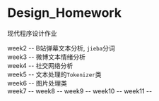 # Design_Homework
现代程序设计作业

week2 -- B站弹幕文本分析, `jieba`分词  
week3 -- 微博文本情绪分析  
week4 -- 社交网络分析  
week5 -- 文本处理的`Tokenizer`类  
week6 -- 图片处理类  
week7 -- 
week8 -- 
week9 -- 
week10 -- 
week11 -- 
